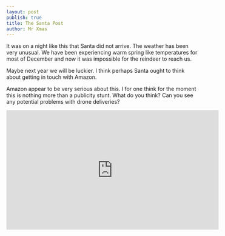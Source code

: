 ```yaml
---
layout: post
publish: true
title: The Santa Post
author: Mr Xmas
---
```


It was on a night like this that Santa did not arrive. The weather has been very unusual. We have been experiencing warm spring like temperatures for most of December and now it was impossible for the reindeer to reach us.

Maybe next year we will be luckier. I think perhaps Santa ought to think about getting in touch with Amazon.

Amazon appear to be very serious about this. I for one think for the moment this is nothing more than a publicity stunt. What do you think? Can you see any potential problems with drone deliveries?

<iframe width="560" height="315" src="https://www.youtube.com/embed/Le46ERPMlWU" frameborder="0" allowfullscreen=""></iframe>